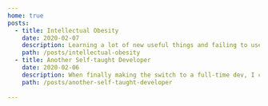 ```yaml
---
home: true
posts:
  - title: Intellectual Obesity
    date: 2020-02-07
    description: Learning a lot of new useful things and failing to use any of the knowledge gained leads to intellectual obesity. Intellectual obesity is bad.
    path: /posts/intellectual-obesity
  - title: Another Self-taught Developer
    date: 2020-02-06
    description: When finally making the switch to a full-time dev, I came across the famous parable of bamboo for the first time. TLDR, once a bamboo seedling begins growing, it doesn’t sprout above ground for the first five years. During that time, it stays busy building a strong and elaborate root system to anchor itself when it finally grows to be more than 80 feet tall. When it finally does sprout, it shoots up multiple stories in a matter of weeks.
    path: /posts/another-self-taught-developer
  
---
```


